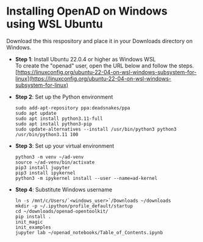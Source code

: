# Installing OpenAD on Windows using WSL Ubuntu

Download the this respository and place it in your Downloads directory on Windows.

-   **Step 1**: Install Ubuntu 22.0.4 or higher as Windows WSL<br>
    To create the "openad" user, open the URL below and follow the steps.<br>
    [https://linuxconfig.org/ubuntu-22-04-on-wsl-windows-subsystem-for-linux](https://linuxconfig.org/ubuntu-22-04-on-wsl-windows-subsystem-for-linux)

-   **Step 2**: Set up the Python environment

        sudo add-apt-repository ppa:deadsnakes/ppa
        sudo apt update
        sudo apt install python3.11-full
        sudo apt install python3-pip
        sudo update-alternatives --install /usr/bin/python3 python3 /usr/bin/python3.11 100

-   **Step 3**: Set up your virtual environment

        python3 -m venv ~/ad-venv
        source ~/ad-venv/bin/activate
        pip3 install jupyter
        pip3 install ipykernel
        python3 -m ipykernel install --user --name=ad-kernel

-   **Step 4**: Substitute Windows username

        ln -s /mnt/c/Users/`<windows_user>`/Downloads ~/downloads
        mkdir -p ~/.ipython/profile_default/startup
        cd ~/downloads/openad-opentoolkit/
        pip install .
        init_magic
        init_examples
        jupyter lab ~/openad_notebooks/Table_of_Contents.ipynb
